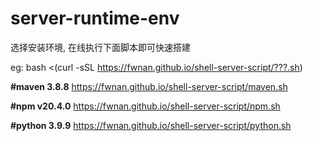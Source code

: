 # server-runtime-env
选择安装环境, 在线执行下面脚本即可快速搭建

eg: bash <(curl -sSL https://fwnan.github.io/shell-server-script/???.sh)

**#maven 3.8.8**
https://fwnan.github.io/shell-server-script/maven.sh

**#npm  v20.4.0**
https://fwnan.github.io/shell-server-script/npm.sh

**#python  3.9.9**
https://fwnan.github.io/shell-server-script/python.sh
